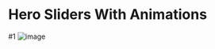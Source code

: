 # Hero Sliders With Animations

#1 
![image](https://github.com/user-attachments/assets/295d7134-b268-435a-9b0a-0084a61cc29d)

